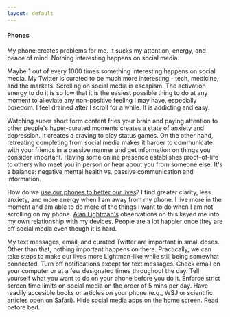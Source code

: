 ```yaml
---
layout: default
---
```


#### Phones

My phone creates problems for me. It sucks my attention, energy, and peace of mind. Nothing interesting happens on social media. 

Maybe 1 out of every 1000 times something interesting happens on social media. My Twitter is curated to be much more interesting - tech, medicine, and the markets. Scrolling on social media is escapism. The activation energy to do it is so low that it is the easiest possible thing to do at any moment to alleviate any non-positive feeling I may have, especially boredom. I feel drained after I scroll for a while. It is addicting and easy. 

Watching super short form content fries your brain and paying attention to other people's hyper-curated moments creates a state of anxiety and depression. It creates a craving to play status games. On the other hand, retreating completing from social media makes it harder to communicate with your friends in a passive manner and get information on things you consider important. Having some online presence establishes proof-of-life to others who meet you in person or hear about you from someone else. It's a balance: negative mental health vs. passive communication and information. 

How do we [use our phones to better our lives](https://x.com/historyinmemes/status/1803311751808602151
)? I find greater clarity, less anxiety, and more energy when I am away from my phone. I live more in the moment and am able to do more of the things I want to do when I am not scrolling on my phone. [Alan Lightman's](https://cmsw.mit.edu/in-praise-of-wasting-time/) observations on this keyed me into my own relationship with my devices. People are a lot happier once they are off social media even though it is hard. 

My text messages, email, and curated Twitter are important in small doses. Other than that, nothing important happens on there. Practically, we can take steps to make our lives more Lightman-like while still being somewhat connected. Turn off notifications except for text messages. Check email on your computer or at a few designated times throughout the day. Tell yourself what you want to do on your phone before you do it. Enforce strict screen time limits on social media on the order of 5 mins per day. Have readily accesible books or articles on your phone (e.g., WSJ or scientific articles open on Safari). Hide social media apps on the home screen. Read before bed. 
